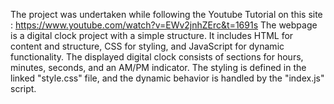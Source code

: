 The project was undertaken while following the Youtube Tutorial on this site : https://www.youtube.com/watch?v=EWv2jnhZErc&t=1691s
The webpage is a digital clock project with a simple structure. It includes HTML for content and structure, CSS for styling,
and JavaScript for dynamic functionality. The displayed digital clock consists of sections for hours, minutes, seconds, and an AM/PM indicator.
The styling is defined in the linked "style.css" file, and the dynamic behavior is handled by the "index.js" script.
